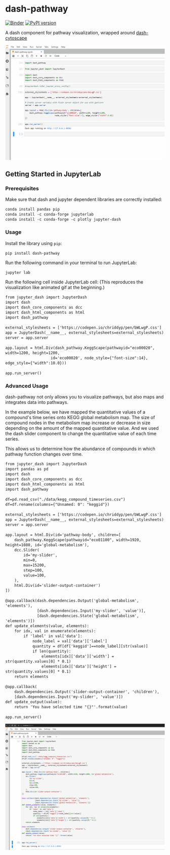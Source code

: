 # dash-pathway
[![Binder](https://mybinder.org/badge_logo.svg)](https://mybinder.org/v2/gh/ecell/dash-pathway/master?filepath=notebooks)
[![PyPI version](https://badge.fury.io/py/dash-pathway.svg)](https://badge.fury.io/py/dash-pathway)

A dash component for pathway visualization, wrapped around [dash-cytoscape](https://github.com/plotly/dash-cytoscape)

![demo](./data/dash-pathway-demo.gif)

## Getting Started in JupyterLab

### Prerequisites
Make sure that dash and jupyter dependent libraries are correctly installed:
```
conda install pandas pip
conda install -c conda-forge jupyterlab
conda install -c conda-forge -c plotly jupyter-dash
```

### Usage
Install the library using `pip`:
```
pip install dash-pathway
```

Run the following command in your terminal to run JupyterLab:
```
jupyter lab
```

Run the following cell inside JupyterLab cell: (This reproduces the visualization like animated gif at the beginning.)
```
from jupyter_dash import JupyterDash
import dash
import dash_core_components as dcc
import dash_html_components as html
import dash_pathway

external_stylesheets = ['https://codepen.io/chriddyp/pen/bWLwgP.css']
app = JupyterDash(__name__, external_stylesheets=external_stylesheets)
server = app.server

app.layout = html.Div(dash_pathway.KeggScape(pathwayid="eco00020", width=1200, height=1200,
                    id='eco00020', node_style={"font-size":14}, edge_style={"width":10.0}))

app.run_server()
```

### Advanced Usage
dash-pathway not only allows you to visualize pathways, but also maps and integrates data into pathways.

In the example below, we have mapped the quantitative values of a compound's time series onto KEGG global metabolism map.
The size of compound nodes in the metabolism map increase or decrease in size depending on the amount of the mapped quantitative value.
And we used the dash slider component to change the quantitative value of each time series.

This allows us to determine how the abundance of compounds in which pathway function changes over time.

```
from jupyter_dash import JupyterDash
import pandas as pd
import dash
import dash_core_components as dcc
import dash_html_components as html
import dash_pathway

df=pd.read_csv("./data/kegg_compound_timeseries.csv")
df=df.rename(columns={"Unnamed: 0": "keggid"})

external_stylesheets = ['https://codepen.io/chriddyp/pen/bWLwgP.css']
app = JupyterDash(__name__, external_stylesheets=external_stylesheets)
server = app.server

app.layout = html.Div(id='pathway-body', children=[
    dash_pathway.KeggScape(pathwayid="eco01100", width=1920, height=1080, id='global-metabolism'),
    dcc.Slider(
        id='my-slider',
        min=0,
        max=15200,
        step=100,
        value=100,
    ),
    html.Div(id='slider-output-container')
])

@app.callback(dash.dependencies.Output('global-metabolism', 'elements'),
              [dash.dependencies.Input('my-slider', 'value')],
              [dash.dependencies.State('global-metabolism', 'elements')])
def update_elements(value, elements):
    for idx, val in enumerate(elements):
        if 'label' in val['data']: 
            node_label = val['data']['label']
            quantity = df[df['keggid']==node_label][str(value)]
            if len(quantity):
                elements[idx]['data']['width'] = str(quantity.values[0] * 0.1)
                elements[idx]['data']['height'] = str(quantity.values[0] * 0.1)
    return elements

@app.callback(
    dash.dependencies.Output('slider-output-container', 'children'),
    [dash.dependencies.Input('my-slider', 'value')])
def update_output(value):
    return 'You have selected time "{}"'.format(value)

app.run_server()
```

![metabolism](./data/global-metabolism.gif)
